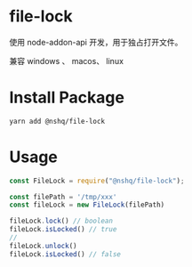 # file-lock

使用 node-addon-api 开发，用于独占打开文件。

兼容 windows 、 macos、 linux

# Install Package
```bash
yarn add @nshq/file-lock
```

# Usage
```javascript
const FileLock = require("@nshq/file-lock");

const filePath = '/tmp/xxx'
const fileLock = new FileLock(filePath)

fileLock.lock() // boolean
fileLock.isLocked() // true
// 
fileLock.unlock()
fileLock.isLocked() // false
```